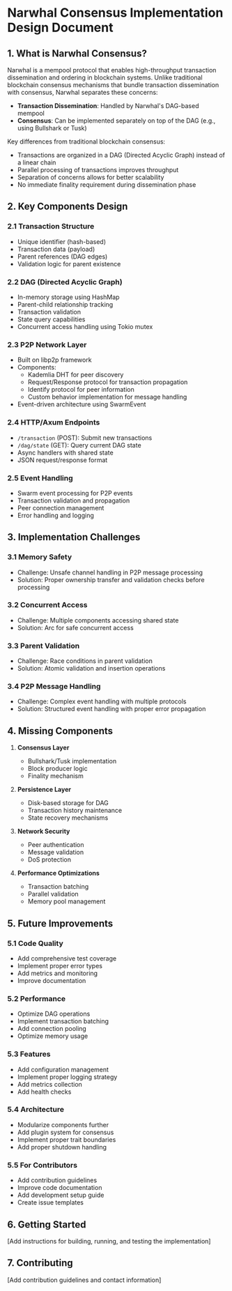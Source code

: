 # Narwhal Consensus Implementation Design Document

## 1. What is Narwhal Consensus?

Narwhal is a mempool protocol that enables high-throughput transaction dissemination and ordering in blockchain systems. Unlike traditional blockchain consensus mechanisms that bundle transaction dissemination with consensus, Narwhal separates these concerns:

- **Transaction Dissemination**: Handled by Narwhal's DAG-based mempool
- **Consensus**: Can be implemented separately on top of the DAG (e.g., using Bullshark or Tusk)

Key differences from traditional blockchain consensus:
- Transactions are organized in a DAG (Directed Acyclic Graph) instead of a linear chain
- Parallel processing of transactions improves throughput
- Separation of concerns allows for better scalability
- No immediate finality requirement during dissemination phase

## 2. Key Components Design

### 2.1 Transaction Structure
- Unique identifier (hash-based)
- Transaction data (payload)
- Parent references (DAG edges)
- Validation logic for parent existence

### 2.2 DAG (Directed Acyclic Graph)
- In-memory storage using HashMap
- Parent-child relationship tracking
- Transaction validation
- State query capabilities
- Concurrent access handling using Tokio mutex

### 2.3 P2P Network Layer
- Built on libp2p framework
- Components:
  - Kademlia DHT for peer discovery
  - Request/Response protocol for transaction propagation
  - Identify protocol for peer information
  - Custom behavior implementation for message handling
- Event-driven architecture using SwarmEvent

### 2.4 HTTP/Axum Endpoints
- `/transaction` (POST): Submit new transactions
- `/dag/state` (GET): Query current DAG state
- Async handlers with shared state
- JSON request/response format

### 2.5 Event Handling
- Swarm event processing for P2P events
- Transaction validation and propagation
- Peer connection management
- Error handling and logging

## 3. Implementation Challenges

### 3.1 Memory Safety
- Challenge: Unsafe channel handling in P2P message processing
- Solution: Proper ownership transfer and validation checks before processing

### 3.2 Concurrent Access
- Challenge: Multiple components accessing shared state
- Solution: Arc<TokioMutex> for safe concurrent access

### 3.3 Parent Validation
- Challenge: Race conditions in parent validation
- Solution: Atomic validation and insertion operations

### 3.4 P2P Message Handling
- Challenge: Complex event handling with multiple protocols
- Solution: Structured event handling with proper error propagation

## 4. Missing Components

1. **Consensus Layer**
   - Bullshark/Tusk implementation
   - Block producer logic
   - Finality mechanism

2. **Persistence Layer**
   - Disk-based storage for DAG
   - Transaction history maintenance
   - State recovery mechanisms

3. **Network Security**
   - Peer authentication
   - Message validation
   - DoS protection

4. **Performance Optimizations**
   - Transaction batching
   - Parallel validation
   - Memory pool management

## 5. Future Improvements

### 5.1 Code Quality
- Add comprehensive test coverage
- Implement proper error types
- Add metrics and monitoring
- Improve documentation

### 5.2 Performance
- Optimize DAG operations
- Implement transaction batching
- Add connection pooling
- Optimize memory usage

### 5.3 Features
- Add configuration management
- Implement proper logging strategy
- Add metrics collection
- Add health checks

### 5.4 Architecture
- Modularize components further
- Add plugin system for consensus
- Implement proper trait boundaries
- Add proper shutdown handling

### 5.5 For Contributors
- Add contribution guidelines
- Improve code documentation
- Add development setup guide
- Create issue templates

## 6. Getting Started

[Add instructions for building, running, and testing the implementation]

## 7. Contributing

[Add contribution guidelines and contact information]
